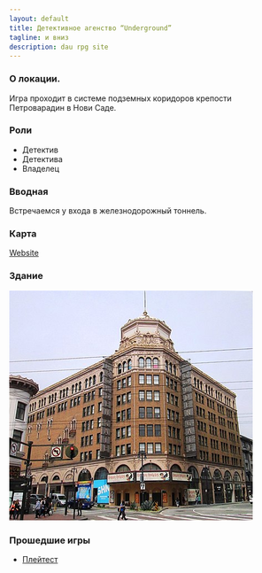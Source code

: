 ```yaml
---
layout: default
title: Детективное агенство “Underground”
tagline: и вниз
description: dau rpg site
---
```


### О локации.
Игра проходит в системе подземных коридоров крепости Петроварадин в Нови Саде.

### Роли
- Детектив
- Детектива
- Владелец

### Вводная
Встречаемся у входа в железнодорожный тоннель.

### Карта
[Website](https://markmap.js.org/)

### Здание
![Building](building.jpg "Building")

### Прошедшие игры
- [Плейтест](https://drive.google.com/drive/folders/1zI4iX-EWJowXbe3l9DkRK-jT6UyQ_xn2?usp=share_link)

